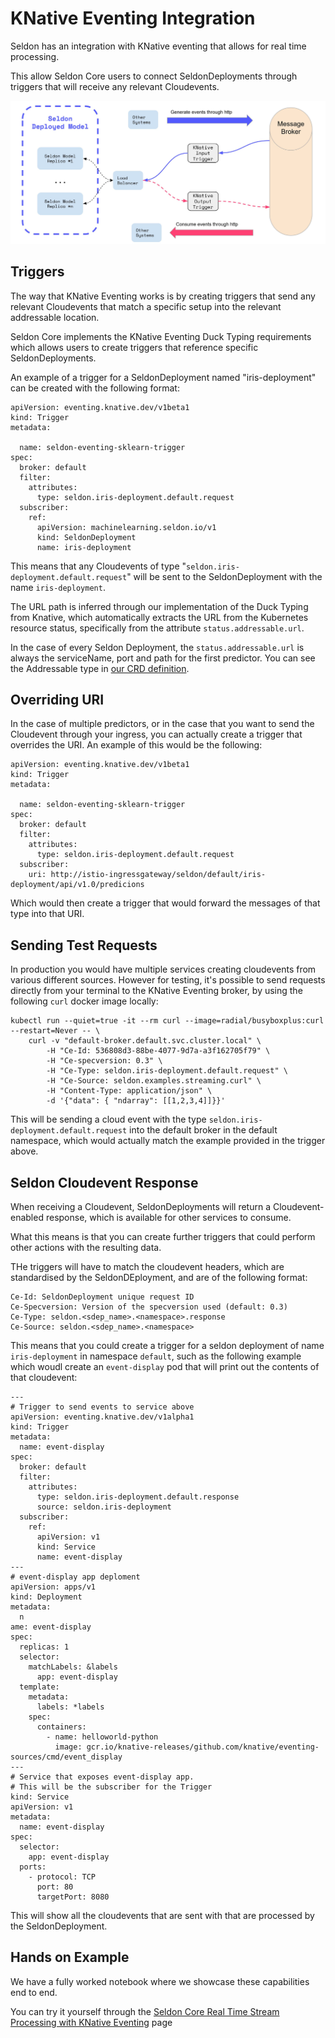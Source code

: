 # KNative Eventing Integration

Seldon has an integration with KNative eventing that allows for real time processing.

This allow Seldon Core users to connect SeldonDeployments through triggers that will receive any relevant Cloudevents.

![](../images/stream-processing-knative.jpg)

## Triggers

The way that KNative Eventing works is by creating triggers that send any relevant Cloudevents that match a specific setup into the relevant addressable location.

Seldon Core implements the KNative Eventing Duck Typing requirements which allows users to create triggers that reference specific SeldonDeployments.

An example of a trigger for a SeldonDeployment named "iris-deployment" can be created with the following format:

```
apiVersion: eventing.knative.dev/v1beta1
kind: Trigger
metadata:

  name: seldon-eventing-sklearn-trigger
spec:
  broker: default
  filter:
    attributes:
      type: seldon.iris-deployment.default.request
  subscriber:
    ref: 
      apiVersion: machinelearning.seldon.io/v1
      kind: SeldonDeployment
      name: iris-deployment
```

This means that any Cloudevents of type "`seldon.iris-deployment.default.request`" will be sent to the SeldonDeployment with the name `iris-deployment`.

The URL path is inferred through our implementation of the Duck Typing from Knative, which automatically extracts the URL from the Kubernetes resource status, specifically from the attribute `status.addressable.url`. 

In the case of every Seldon Deployment, the `status.addressable.url` is always the serviceName, port and path for the first predictor. You can see the Addressable type in [our CRD definition](../reference/seldon-deployment.rst).

## Overriding URI

In the case of multiple predictors, or in the case that you want to send the Cloudevent through your ingress, you can actually create a trigger that overrides the URI. An example of this would be the following:

```
apiVersion: eventing.knative.dev/v1beta1
kind: Trigger
metadata:

  name: seldon-eventing-sklearn-trigger
spec:
  broker: default
  filter:
    attributes:
      type: seldon.iris-deployment.default.request
  subscriber:
    uri: http://istio-ingressgateway/seldon/default/iris-deployment/api/v1.0/predicions
```

Which would then create a trigger that would forward the messages of that type into that URI.

## Sending Test Requests

In production you would have multiple services creating cloudevents from various different sources. However for testing, it's possible to send requests directly from your terminal to the KNative Eventing broker, by using the following `curl` docker image locally:

```
kubectl run --quiet=true -it --rm curl --image=radial/busyboxplus:curl --restart=Never -- \
    curl -v "default-broker.default.svc.cluster.local" \
        -H "Ce-Id: 536808d3-88be-4077-9d7a-a3f162705f79" \
        -H "Ce-specversion: 0.3" \
        -H "Ce-Type: seldon.iris-deployment.default.request" \
        -H "Ce-Source: seldon.examples.streaming.curl" \
        -H "Content-Type: application/json" \
        -d '{"data": { "ndarray": [[1,2,3,4]]}}'
```

This will be sending a cloud event with the type `seldon.iris-deployment.default.request` into the default broker in the default namespace, which would actually match the example provided in the trigger above.

## Seldon Cloudevent Response

When receiving a Cloudevent, SeldonDeployments will return a Cloudevent-enabled response, which is available for other services to consume.

What this means is that you can create further triggers that could perform other actions with the resulting data.

THe triggers will have to match the cloudevent headers, which are standardised by the SeldonDEployment, and are of the following format:

```
Ce-Id: SeldonDeployment unique request ID
Ce-Specversion: Version of the specversion used (default: 0.3)
Ce-Type: seldon.<sdep_name>.<namespace>.response
Ce-Source: seldon.<sdep_name>.<namespace>
```

This means that you could create a trigger for a seldon deployment of name `iris-deployment` in namespace `default`, such as the following example which woudl create an `event-display` pod that will print out the contents of that cloudevent:

```
---
# Trigger to send events to service above
apiVersion: eventing.knative.dev/v1alpha1
kind: Trigger
metadata:
  name: event-display
spec:
  broker: default
  filter:
    attributes:
      type: seldon.iris-deployment.default.response
      source: seldon.iris-deployment
  subscriber:
    ref:
      apiVersion: v1
      kind: Service
      name: event-display
---
# event-display app deploment
apiVersion: apps/v1
kind: Deployment
metadata:
  n
ame: event-display
spec:
  replicas: 1
  selector:
    matchLabels: &labels
      app: event-display
  template:
    metadata:
      labels: *labels
    spec:
      containers:
        - name: helloworld-python
          image: gcr.io/knative-releases/github.com/knative/eventing-sources/cmd/event_display
---
# Service that exposes event-display app.
# This will be the subscriber for the Trigger
kind: Service
apiVersion: v1
metadata:
  name: event-display
spec:
  selector:
    app: event-display
  ports:
    - protocol: TCP
      port: 80
      targetPort: 8080
```

This will show all the cloudevents that are sent with that are processed by the SeldonDeployment.

## Hands on Example

We have a fully worked notebook where we showcase these capabilities end to end.

You can try it yourself through the [Seldon Core Real Time Stream Processing with KNative Eventing](../examples/knative_eventing_streaming.nblink) page


